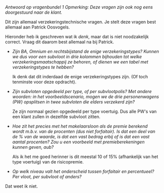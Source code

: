 *Antwoord op vragenbundel 1*
_Opmerking: Deze vragen zijn ook nog eens doorgestuurd naar de klant._

Dit zijn allemaal verzekeringstechnische vragen. Je stelt deze vragen best allemaal aan Patrick Oosvogels.

Hieronder heb ik geschreven wat ik *denk*, maar dat is niet noodzakelijk correct. Vraag  dit daarom best allemaal na bij Patrick.

* _Zijn BA, Omnium en rechtsbijstand de enige verzekeringstypes? Kunnen we dus voor een subvloot in drie kolommen bijhouden tot welke verzekeringsmaatschappij ze behoren, of dienen we een tabel met verzekeringstypes te hebben?_

  Ik denk dat dit inderdaad de enige verzekeringstypes zijn. (Of toch tenminste voor deze opdracht).

* _Zijn subvloten opgedeeld per type, of per subvlootpolis? Met andere woorden: in het voorbeeldscenario, mogen we de drie personenwagens (PW) opsplitsen in twee subvloten die elders verzekerd zijn?_

  Ze zijn normaal gezien opgedeeld per type voertuig. Dus alle PW's van een klant zullen in dezelfde subvloot zitten.
  
* _Hoe zit het precies met het makelaarsloon als de premie berekend wordt m.b.v. van de procenten (dus niet forfaitair).
  Is dat een deel van de % van de waarde, is dat een vast bedrag erbij of is dat een vast aantal procenten?
  Zou u een voorbeeld met premieberekeningen kunnen geven, aub?_

  Als ik het me goed herinner is dit meestal 10 of 15% (afhankelijk van het type voertuig) van de risicopremie.
  
*  _Op welk niveau valt het onderscheid tussen forfaitair en percentueel? Per vloot, per subvloot of anders?_

  Dat weet ik niet.
